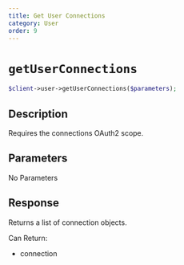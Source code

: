 ```yaml
---
title: Get User Connections
category: User
order: 9
---
```


# `getUserConnections`

```php
$client->user->getUserConnections($parameters);
```

## Description

Requires the connections OAuth2 scope.

## Parameters

No Parameters

## Response

Returns a list of connection objects.

Can Return:

* connection
